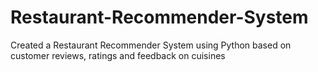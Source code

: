 # Restaurant-Recommender-System
Created a Restaurant Recommender System using Python based on customer reviews, ratings and feedback on cuisines 
